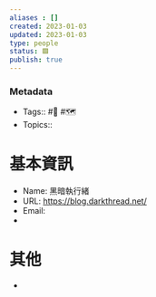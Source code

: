 ```yaml
---
aliases : []
created: 2023-01-03
updated: 2023-01-03
type: people
status: 🟩
publish: true
---
```

### Metadata
- Tags:: #👥️ #🗺️
- Topics:: 

# 基本資訊
- Name:  黑暗執行緒
- URL: https://blog.darkthread.net/
- Email:
- 
# 其他
- 